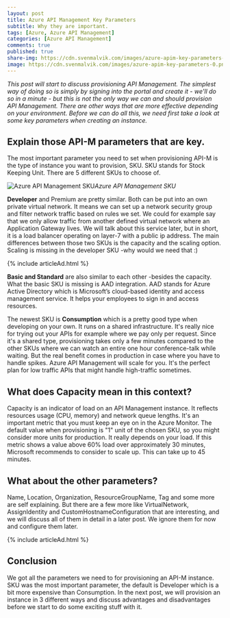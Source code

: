 ```yaml
---
layout: post
title: Azure API Management Key Parameters
subtitle: Why they are important.
tags: [Azure, Azure API Management]
categories: [Azure API Management]
comments: true
published: true
share-img: https://cdn.svenmalvik.com/images/azure-apim-key-parameters-0.png
image: https://cdn.svenmalvik.com/images/azure-apim-key-parameters-0.png
---
```


*This post will start to discuss provisioning API Management. The simplest way of doing so is simply by signing into the portal and create it - we'll do so in a minute - but this is not the only way we can and should provision API Management. There are other ways that are more effective depending on your environment. Before we can do all this, we need first take a look at some key parameters when creating an instance.*

## Explain those API-M parameters that are key.
The most important parameter you need to set when provisioning API-M is the type of instance you want to provision, SKU. SKU stands for Stock Keeping Unit. There are 5 different SKUs to choose of.

![Azure API Management SKU](https://cdn.svenmalvik.com/images/azure-apim-key-parameters-0.png)*Azure API Management SKU*

**Developer** and Premium are pretty similar. Both can be put into an own private virtual network. It means we can set up a network security group and filter network traffic based on rules we set. We could for example say that we only allow traffic from another defined virtual network where an Application Gateway lives. We will talk about this service later, but in short, it is a load balancer operating on layer-7 with a public ip address. The main differences between those two SKUs is the capacity and the scaling option. Scaling is missing in the developer SKU -why would we need that :)

{% include articleAd.html %}

**Basic and Standard** are also similar to each other -besides the capacity. What the basic SKU is missing is AAD integration. AAD stands for Azure Active Directory which is Microsoft’s cloud-based identity and access management service. It helps your employees to sign in and access resources.

The newest SKU is **Consumption** which is a pretty good type when developing on your own. It runs on a shared infrastructure. It's really nice for trying out your APIs for example where we pay only per request. Since it's a shared type, provisioning takes only a few minutes compared to the other SKUs where we can watch an entire one hour conference-talk while waiting. But the real benefit comes in production in case where you have to handle spikes. Azure API Management will scale for you. It's the perfect plan for low traffic APIs that might handle high-traffic sometimes.

## What does Capacity mean in this context?
Capacity is an indicator of load on an API Management instance. It reflects resources usage (CPU, memory) and network queue lengths. It's an important metric that you must keep an eye on in the Azure Monitor. The default value when provisioning is "1" unit of the chosen SKU, so you might consider more units for production. It really depends on your load. If this metric shows a value above 60% load over approximately 30 minutes, Microsoft recommends to consider to scale up. This can take up to 45 minutes.

## What about the other parameters?
Name, Location, Organization, ResourceGroupName, Tag and some more are self explaining. But there are a few more like VirtualNetwork, AssignIdentity and CustomHostnameConfiguration that are interesting, and we will discuss all of them in detail in a later post. We ignore them for now and configure them later.

{% include articleAd.html %}

## Conclusion
We got all the parameters we need to for provisioning an API-M instance. SKU was the most important parameter, the default is Developer which is a bit more expensive than Consumption. In the next post, we will provision an instance in 3 different ways and discuss advantages and disadvantages before we start to do some exciting stuff with it.